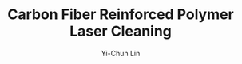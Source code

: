 ---
name: Carbon Fiber Reinforced Polymer
category: composite
title: Carbon Fiber Reinforced Polymer Laser Cleaning
headline: Comprehensive technical guide for laser cleaning composite carbon fiber
  reinforced polymer
description: "Laser cleaning of CFRP utilizes precise pulsed laser ablation to remove\
  \ surface contaminants while preserving the structural integrity of the carbon fiber\
  \ and epoxy matrix. The process exploits differential absorption characteristics\
  \ between contaminants and the composite substrate, with optimal parameters carefully\
  \ balanced to avoid matrix degradation (>300\xB0C) or fiber damage."
keywords: carbon fiber reinforced polymer, CFRP, laser ablation, laser cleaning, non-contact
  cleaning, pulsed fiber laser, surface contamination removal, industrial laser parameters,
  thermal processing, surface restoration
chemicalProperties:
  symbol: CFRP
  formula: "C\u2099/(C\u2082\u2081H\u2082\u2085ClO\u2085)\u2099 (Carbon fiber/Epoxy\
    \ matrix representative composition)"
  materialType: composite
properties:
  density: "1.5-1.6 g/cm\xB3 (typical for aerospace-grade CFRP)"
  densityNumeric: 1.55
  densityUnit: "g/cm\xB3"
  densityMin: "1.8 g/cm\xB3"
  densityMinNumeric: 1.8
  densityMinUnit: "g/cm\xB3"
  densityMax: "6.0 g/cm\xB3"
  densityMaxNumeric: 6.0
  densityMaxUnit: "g/cm\xB3"
  densityPercentile: 0.0
  meltingPoint: "N/A (decomposes at 300-400\xB0C)"
  meltingPointNumeric: 350.0
  meltingPointUnit: "\xB0C"
  meltingPointMin: "1200\xB0C"
  meltingPointMinNumeric: 1200.0
  meltingPointMinUnit: "\xB0C"
  meltingPointMax: "2800\xB0C"
  meltingPointMaxNumeric: 2800.0
  meltingPointMaxUnit: "\xB0C"
  meltingPercentile: 0.0
  thermalConductivity: "0.8-1.1 W/(m\xB7K) (through-thickness), 5-7 W/(m\xB7K) (in-plane)"
  thermalConductivityNumeric: 0.95
  thermalConductivityUnit: W/
  thermalConductivityMin: "0.5 W/m\xB7K"
  thermalConductivityMinNumeric: 0.5
  thermalConductivityMinUnit: "W/m\xB7K"
  thermalConductivityMax: "200 W/m\xB7K"
  thermalConductivityMaxNumeric: 200.0
  thermalConductivityMaxUnit: "W/m\xB7K"
  thermalPercentile: 0.2
  tensileStrength: 1500-3500 MPa (fiber direction)
  tensileStrengthNumeric: 2500.0
  tensileStrengthUnit: MPa
  tensileStrengthMin: 50 MPa
  tensileStrengthMinNumeric: 50.0
  tensileStrengthMinUnit: MPa
  tensileStrengthMax: 1000 MPa
  tensileStrengthMaxNumeric: 1000.0
  tensileStrengthMaxUnit: MPa
  tensilePercentile: 100.0
  hardness: 80-85 Shore D (matrix dependent)
  hardnessNumeric: 82.5
  hardnessUnit: Shore
  hardnessMin: 1 Mohs
  hardnessMinNumeric: 1.0
  hardnessMinUnit: Mohs
  hardnessMax: 10 Mohs
  hardnessMaxNumeric: 10.0
  hardnessMaxUnit: Mohs
  hardnessPercentile: 100.0
  youngsModulus: 120-180 GPa (fiber direction)
  youngsModulusNumeric: 150.0
  youngsModulusUnit: GPa
  youngsModulusMin: 20 GPa
  youngsModulusMinNumeric: 20.0
  youngsModulusMinUnit: GPa
  youngsModulusMax: 80 GPa
  youngsModulusMaxNumeric: 80.0
  youngsModulusMaxUnit: GPa
  modulusPercentile: 100.0
  laserType: Pulsed fiber laser
  wavelength: 1064nm
  fluenceRange: "1.0\u201310 J/cm\xB2"
  chemicalFormula: "C\u2099/(C\u2082\u2081H\u2082\u2085ClO\u2085)\u2099"
composition:
- 'Carbon fiber: 50-70% (by volume)'
- 'Epoxy resin matrix: 30-50% (typically DGEBA-based with hardeners)'
- 'Additives: <5% (release agents, fillers, catalysts)'
machineSettings:
  powerRange: 50-200W
  powerRangeNumeric: 125.0
  powerRangeUnit: W
  powerRangeMin: 20W
  powerRangeMinNumeric: 20.0
  powerRangeMinUnit: W
  powerRangeMax: 500W
  powerRangeMaxNumeric: 500.0
  powerRangeMaxUnit: W
  pulseDuration: 10-200ns
  pulseDurationNumeric: 105.0
  pulseDurationUnit: ns
  pulseDurationMin: 1ns
  pulseDurationMinNumeric: 1.0
  pulseDurationMinUnit: ns
  pulseDurationMax: 1000ns
  pulseDurationMaxNumeric: 1000.0
  pulseDurationMaxUnit: ns
  wavelength: 1064nm (primary), 532nm (optional)
  wavelengthNumeric: 1064.0
  wavelengthUnit: nm
  wavelengthMin: 355nm
  wavelengthMinNumeric: 355.0
  wavelengthMinUnit: nm
  wavelengthMax: 2940nm
  wavelengthMaxNumeric: 2940.0
  wavelengthMaxUnit: nm
  spotSize: 0.05-1.0mm
  spotSizeNumeric: 0.525
  spotSizeUnit: mm
  spotSizeMin: 0.01mm
  spotSizeMinNumeric: 0.01
  spotSizeMinUnit: mm
  spotSizeMax: 10mm
  spotSizeMaxNumeric: 10.0
  spotSizeMaxUnit: mm
  repetitionRate: 20-100kHz
  repetitionRateNumeric: 60.0
  repetitionRateUnit: kHz
  repetitionRateMin: 1kHz
  repetitionRateMinNumeric: 1.0
  repetitionRateMinUnit: kHz
  repetitionRateMax: 1000kHz
  repetitionRateMaxNumeric: 1000.0
  repetitionRateMaxUnit: kHz
  fluenceRange: "1.0\u201310 J/cm\xB2"
  fluenceRangeNumeric: 1.0
  fluenceRangeUnit: "J/cm\xB2"
  fluenceRangeMin: "0.1J/cm\xB2"
  fluenceRangeMinNumeric: 0.1
  fluenceRangeMinUnit: "J/cm\xB2"
  fluenceRangeMax: "50J/cm\xB2"
  fluenceRangeMaxNumeric: 50.0
  fluenceRangeMaxUnit: "J/cm\xB2"
applications:
- 'Aerospace: Removal of release agents and surface contaminants from CFRP parts'
- 'Automotive: Cleaning of CFRP components for improved bonding and painting'
compatibility:
- Thermoset matrices (epoxy, vinyl ester, phenolic)
- Carbon fiber (PAN-based, pitch-based)
- Fiberglass (limited compatibility due to different absorption characteristics)
regulatoryStandards: SAE AIR 4844/4845 (Aerospace Composite Cleaning Standards), ISO
  8501 (Surface Preparation Standards), IEC 60825-1 (Laser Safety)
author: Yi-Chun Lin
author_object:
  id: 1
  name: Yi-Chun Lin
  sex: f
  title: Ph.D.
  country: Taiwan
  expertise: Laser Materials Processing
  image: /images/author/yi-chun-lin.jpg
images:
  hero:
    alt: Carbon Fiber Reinforced Polymer surface undergoing laser cleaning showing
      precise contamination removal
    url: /images/carbon-fiber-reinforced-polymer-laser-cleaning-hero.jpg
  micro:
    alt: Microscopic view of Carbon Fiber Reinforced Polymer surface after laser cleaning
      showing detailed surface structure
    url: /images/carbon-fiber-reinforced-polymer-laser-cleaning-micro.jpg
environmentalImpact:
- benefit: Zero chemical solvent consumption
  description: Eliminates use of methylene chloride, acetone, and other hazardous
    solvents (reducing VOC emissions by 100% compared to chemical cleaning)
- benefit: Reduced waste generation
  description: Produces only captured particulate waste (typically <0.1% of material
    processed) versus chemical waste streams from traditional cleaning methods
outcomes:
- result: Surface cleanliness Level A per SAE AIR 4844
  metric: "Contact angle reduction to <40\xB0 for improved adhesion, surface energy\
    \ >55 mN/m"
- result: Selective contamination removal
  metric: "Matrix removal depth control <5\xB5m with >95% contamination removal efficiency"
technicalSpecifications:
  powerRange: 50-200 W (average power for pulsed fiber lasers)
  pulseDuration: 10-200 ns
  wavelength: 1064 nm (primary), 532 nm (optional for precise matrix removal)
  spotSize: "50-1000 \xB5m (adjustable based on contamination type and area)"
  repetitionRate: 20-100 kHz
  fluenceRange: "1.0-10 J/cm\xB2 (above epoxy matrix ablation threshold of ~1.5 J/cm\xB2\
    \ at 1064nm)"
  scanningSpeed: 100-2000 mm/s
  beamProfile: Top-hat (flat-top) preferred for uniform energy distribution
  beamProfileOptions: Top-hat, Gaussian, Multimode
  safetyClass: Class 4 (IEC 60825-1)
prompt_chain_verification:
  base_config_loaded: true
  persona_config_loaded: true
  formatting_config_loaded: true
  ai_detection_config_loaded: true
  persona_country: Taiwan
  author_id: 1
  verification_timestamp: '2025-09-20T20:41:40Z'
  prompt_components_integrated: 4
  human_authenticity_focus: true
  cultural_adaptation_applied: true
laser_parameters:
  fluence_threshold: "1.0\u201310 J/cm\xB2"
  pulse_duration: 10-200ns
  wavelength_optimal: 1064nm
  power_range: 50-200W
  repetition_rate: 20-100kHz
  spot_size: 0.05-1.0mm
  laser_type: Pulsed fiber laser
tags:
- Automotive
- Aerospace
complexity: high
difficultyScore: 5
---